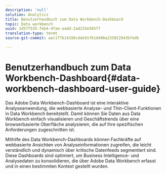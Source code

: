 ```yaml
---
description: 'null'
solution: Analytics
title: Benutzerhandbuch zum Data Workbench-Dashboard
topic: Data workbench
uuid: 1d577535-feb4-4fae-aadd-2ad233e565f7
translation-type: tm+mt
source-git-commit: aec1f7b14198cdde91f61d490a235022943bfedb

---
```



# Benutzerhandbuch zum Data Workbench-Dashboard{#data-workbench-dashboard-user-guide}

Das Adobe Data Workbench-Dashboard ist eine interaktive Analyseanwendung, die webbasierte Analyse- und Thin-Client-Funktionen in Data Workbench bereitstellt. Damit können Sie Daten aus Data Workbench einfach visualisieren und Geschäftstrends über eine browserbasierte Oberfläche analysieren, die auf Ihre spezifischen Anforderungen zugeschnitten ist.

Mithilfe des Data Workbench-Dashboards können Fachkräfte auf webbasierte Ansichten von Analyseinformationen zugreifen, die leicht verständlich und dynamisch über kritische Datenfeeds segmentiert sind. Diese Dashboards sind optimiert, um Business Intelligence- und Analysedaten zu konsolidieren, die über Adobe Data Workbench erfasst und in einen bestimmten Kontext gestellt wurden.
